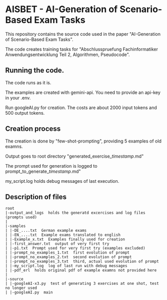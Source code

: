# AISBET - AI-Generation of Scenario-Based Exam Tasks

This repository contains the source code used in the paper "AI-Generation of Scenario-Based Exam Tasks".

The code creates training tasks for "Abschlusspruefung Fachinformatiker Anwendungsentwicklung Teil 2, Algorithmen, Pseudocode".


## Running the code.

The code runs as it is.

The examples are created with gemini-api. You need to provide an api-key in your .env.

Run googleAI.py for creation. The costs are about 2000 input tokens and 500 output tokens.

## Creation process

The creation is done by "few-shot-prompting", providing 5 examples of old examns.

Output goes to root directory "generated_exercise_*timestamp*.md"

The prompt used for generation is logged to prompt_to_generate_*timestamp*.md"

my_script.log holds debug messages of last execution.

## Description of files

```plaintext
root
|-output_and_logs  holds the generatd excercises and log files (prompts used)
|
|-samples
| |-DE_....txt  German example exams
| |-EN_....txt  Example exams translated to english
| |-Example_x.txt  Examples finally used for creation
| |-first_answer.txt  output of very first try
| |-p1.txt  Prompt used for very first try (examples excluded)
| |-prompt_no_examples_1.txt  first evolution of prompt
| |-prompt_no_examples_2.txt  second evolution of prompt
| |-prompt_no_examples_3.txt  third, actual used evolution of prompt
| |-my_script.log  log of last run with debug messages
| |-pdf_erl  holds original pdf of example examns not provided here
|
|-source
| |-googleAI-x3.py  test of generating 3 exercises at one shot, test no longer used
| |-googleAI.py  main
```


